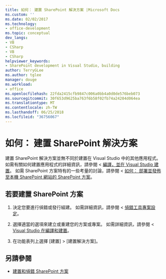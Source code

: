 ```yaml
---
title: 如何： 建置 SharePoint 解決方案 |Microsoft Docs
ms.custom: ''
ms.date: 02/02/2017
ms.technology:
- office-development
ms.topic: conceptual
dev_langs:
- VB
- CSharp
- VB
- CSharp
helpviewer_keywords:
- SharePoint development in Visual Studio, building
author: TerryGLee
ms.author: tglee
manager: douge
ms.workload:
- office
ms.openlocfilehash: 22fda2415cfb9847c006a0bb4a0d0de576beb073
ms.sourcegitcommit: 30f653d9625ba763f6b58f02fb74a24204d064ea
ms.translationtype: MT
ms.contentlocale: zh-TW
ms.lasthandoff: 06/25/2018
ms.locfileid: "36756067"
---
```

# <a name="how-to-build-sharepoint-solutions"></a>如何： 建置 SharePoint 解決方案

建置 SharePoint 解決方案並無不同於建置在 Visual Studio 中的其他應用程式。 如需有關如何建置應用程式的詳細資訊，請參閱 <<c0> [ 編譯，並在 Visual Studio 建置](../ide/compiling-and-building-in-visual-studio.md)。 如需 SharePoint 方案特有的一些考量的討論，請參閱 <<c0> [ 如何： 部署並發佈至本機 SharePoint 網站的 SharePoint 方案](../sharepoint/how-to-deploy-and-publish-a-sharepoint-solution-to-a-local-sharepoint-site.md)。

## <a name="to-build-sharepoint-solutions"></a>若要建置 SharePoint 方案

1.  決定您要進行偵錯或發行組建。 如需詳細資訊，請參閱 <<c0> [ 偵錯工具專案設定](../debugger/debugger-project-settings.md)。

2.  選擇適當的選項來建立或重建您的方案或專案。 如需詳細資訊，請參閱 < [Visual Studio 在編譯和建置](../ide/compiling-and-building-in-visual-studio.md)。

3.  在功能表列上選擇 [建置] > [建置解決方案]。

## <a name="see-also"></a>另請參閱

- [建置和偵錯 SharePoint 方案](../sharepoint/building-and-debugging-sharepoint-solutions.md)
